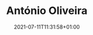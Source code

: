---
title: "António Oliveira"
date: 2021-07-11T11:31:58+01:00
weight: 2
summary: "Navigation officer"
role: "crew"
profile_image: "/people_photos/antonio_oliveira.jpeg"
website: ""
---